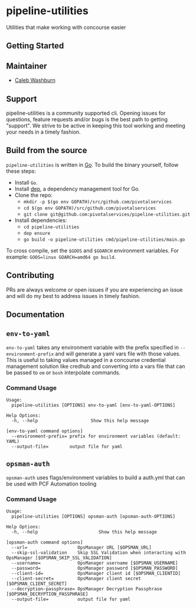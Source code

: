 # pipeline-utilities
Utilities that make working with concourse easier

## Getting Started

## Maintainer

* [Caleb Washburn](https://github.com/calebwashburn)

## Support

pipeline-utilities is a community supported cli.  Opening issues for questions, feature requests and/or bugs is the best path to getting "support".  We strive to be active in keeping this tool working and meeting your needs in a timely fashion.

## Build from the source

`pipeline-utilities` is written in [Go](https://golang.org/).
To build the binary yourself, follow these steps:

* Install `Go`.
* Install [dep](https://github.com/golang/dep), a dependency management tool for Go.
* Clone the repo:
  - `mkdir -p $(go env GOPATH)/src/github.com/pivotalservices`
  - `cd $(go env GOPATH)/src/github.com/pivotalservices`
  - `git clone git@github.com:pivotalservices/pipeline-utilities.git`
* Install dependencies:
  - `cd pipeline-utilities`
  - `dep ensure`
  - `go build -o pipeline-utilities cmd/pipeline-utilities/main.go`

To cross compile, set the `$GOOS` and `$GOARCH` environment variables.
For example: `GOOS=linux GOARCH=amd64 go build`.


## Contributing

PRs are always welcome or open issues if you are experiencing an issue and will do my best to address issues in timely fashion.

## Documentation

## `env-to-yaml`

`env-to-yaml` takes any environment variable with the prefix specified in `--environment-prefix` and will generate a yaml vars file with those values.  This is useful to taking values managed in a concourse credential management solution like credhub and converting into a vars file that can be passed to `om` or `bosh` interpolate commands.

### Command Usage

```
Usage:
  pipeline-utilities [OPTIONS] env-to-yaml [env-to-yaml-OPTIONS]

Help Options:
  -h, --help                    Show this help message

[env-to-yaml command options]
  --environment-prefix= prefix for environment variables (default: YAML)
  --output-file=        output file for yaml
```


## `opsman-auth`

`opsman-auth` uses flags/environment variables to build a auth.yml that can be used with PCF Automation tooling

### Command Usage

```
Usage:
  pipeline-utilities [OPTIONS] opsman-auth [opsman-auth-OPTIONS]

Help Options:
  -h, --help                       Show this help message

[opsman-auth command options]
  --url=                   OpsManager URL [$OPSMAN_URL]
  --skip-ssl-validation    Skip SSL Validation when interacting with OpsManager [$OPSMAN_SKIP_SSL_VALIDATION]
  --username=              OpsManager username [$OPSMAN_USERNAME]
  --password=              OpsManager password [$OPSMAN_PASSWORD]
  --client-id=             OpsManager client id [$OPSMAN_CLIENTID]
  --client-secret=         OpsManager client secret [$OPSMAN_CLIENT_SECRET]
  --decryption-passphrase= OpsManager Decryption Passphrase [$OPSMAN_DECRYPTION_PASSPHRASE]
  --output-file=           output file for yaml
```
